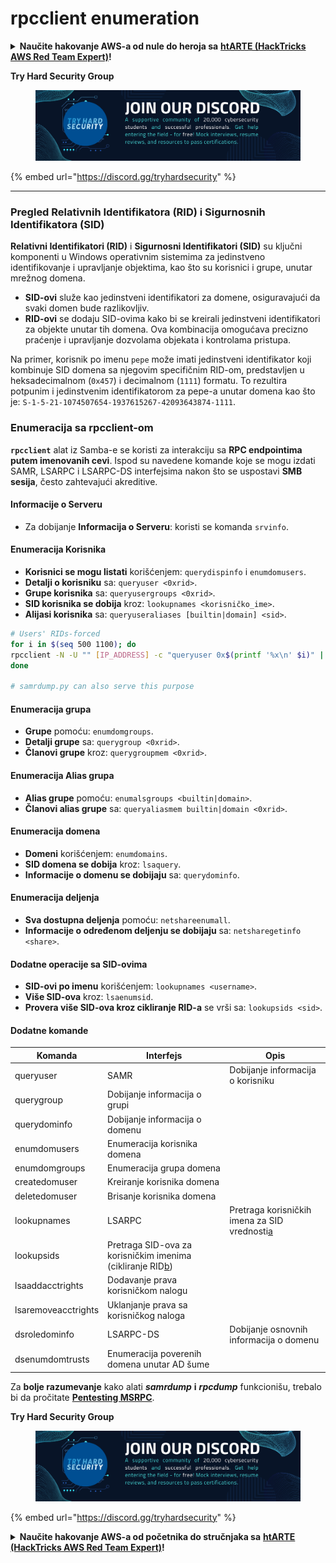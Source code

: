 # rpcclient enumeration

<details>

<summary><strong>Naučite hakovanje AWS-a od nule do heroja sa</strong> <a href="https://training.hacktricks.xyz/courses/arte"><strong>htARTE (HackTricks AWS Red Team Expert)</strong></a><strong>!</strong></summary>

* Da li radite u **kompaniji za sajber bezbednost**? Želite li da vidite svoju **kompaniju reklamiranu na HackTricks**? ili želite pristup **najnovijoj verziji PEASS-a ili preuzimanje HackTricks-a u PDF formatu**? Proverite [**PLANOVE ZA PRIJAVU**](https://github.com/sponsors/carlospolop)!
* Otkrijte [**Porodicu PEASS**](https://opensea.io/collection/the-peass-family), našu kolekciju ekskluzivnih [**NFT-ova**](https://opensea.io/collection/the-peass-family)
* Nabavite [**zvanični PEASS & HackTricks swag**](https://peass.creator-spring.com)
* **Pridružite se** [**💬**](https://emojipedia.org/speech-balloon/) [**Discord grupi**](https://discord.gg/hRep4RUj7f) ili [**telegram grupi**](https://t.me/peass) ili me **pratite** na **Twitteru** 🐦[**@carlospolopm**](https://twitter.com/hacktricks\_live)**.**
* **Podelite svoje hakovanje trikove slanjem PR-ova na** [**hacktricks repozitorijum**](https://github.com/carlospolop/hacktricks) **i** [**hacktricks-cloud repozitorijum**](https://github.com/carlospolop/hacktricks-cloud).

</details>

**Try Hard Security Group**

<figure><img src="../../.gitbook/assets/telegram-cloud-document-1-5159108904864449420.jpg" alt=""><figcaption></figcaption></figure>

{% embed url="https://discord.gg/tryhardsecurity" %}

***

### Pregled Relativnih Identifikatora (RID) i Sigurnosnih Identifikatora (SID)

**Relativni Identifikatori (RID)** i **Sigurnosni Identifikatori (SID)** su ključni komponenti u Windows operativnim sistemima za jedinstveno identifikovanje i upravljanje objektima, kao što su korisnici i grupe, unutar mrežnog domena.

* **SID-ovi** služe kao jedinstveni identifikatori za domene, osiguravajući da svaki domen bude razlikovljiv.
* **RID-ovi** se dodaju SID-ovima kako bi se kreirali jedinstveni identifikatori za objekte unutar tih domena. Ova kombinacija omogućava precizno praćenje i upravljanje dozvolama objekata i kontrolama pristupa.

Na primer, korisnik po imenu `pepe` može imati jedinstveni identifikator koji kombinuje SID domena sa njegovim specifičnim RID-om, predstavljen u heksadecimalnom (`0x457`) i decimalnom (`1111`) formatu. To rezultira potpunim i jedinstvenim identifikatorom za pepe-a unutar domena kao što je: `S-1-5-21-1074507654-1937615267-42093643874-1111`.

### **Enumeracija sa rpcclient-om**

**`rpcclient`** alat iz Samba-e se koristi za interakciju sa **RPC endpointima putem imenovanih cevi**. Ispod su navedene komande koje se mogu izdati SAMR, LSARPC i LSARPC-DS interfejsima nakon što se uspostavi **SMB sesija**, često zahtevajući akreditive.

#### Informacije o Serveru

* Za dobijanje **Informacija o Serveru**: koristi se komanda `srvinfo`.

#### Enumeracija Korisnika

* **Korisnici se mogu listati** korišćenjem: `querydispinfo` i `enumdomusers`.
* **Detalji o korisniku** sa: `queryuser <0xrid>`.
* **Grupe korisnika** sa: `queryusergroups <0xrid>`.
* **SID korisnika se dobija** kroz: `lookupnames <korisničko_ime>`.
* **Alijasi korisnika** sa: `queryuseraliases [builtin|domain] <sid>`.

```bash
# Users' RIDs-forced
for i in $(seq 500 1100); do
rpcclient -N -U "" [IP_ADDRESS] -c "queryuser 0x$(printf '%x\n' $i)" | grep "User Name\|user_rid\|group_rid" && echo "";
done

# samrdump.py can also serve this purpose
```

#### Enumeracija grupa

* **Grupe** pomoću: `enumdomgroups`.
* **Detalji grupe** sa: `querygroup <0xrid>`.
* **Članovi grupe** kroz: `querygroupmem <0xrid>`.

#### Enumeracija Alias grupa

* **Alias grupe** pomoću: `enumalsgroups <builtin|domain>`.
* **Članovi alias grupe** sa: `queryaliasmem builtin|domain <0xrid>`.

#### Enumeracija domena

* **Domeni** korišćenjem: `enumdomains`.
* **SID domena se dobija** kroz: `lsaquery`.
* **Informacije o domenu se dobijaju** sa: `querydominfo`.

#### Enumeracija deljenja

* **Sva dostupna deljenja** pomoću: `netshareenumall`.
* **Informacije o određenom deljenju se dobijaju** sa: `netsharegetinfo <share>`.

#### Dodatne operacije sa SID-ovima

* **SID-ovi po imenu** korišćenjem: `lookupnames <username>`.
* **Više SID-ova** kroz: `lsaenumsid`.
* **Provera više SID-ova kroz cikliranje RID-a** se vrši sa: `lookupsids <sid>`.

#### **Dodatne komande**

| **Komanda**         | **Interfejs**                                                                                                                                                      | **Opis**                                                                                                                                              |
| ------------------- | ------------------------------------------------------------------------------------------------------------------------------------------------------------------ | ----------------------------------------------------------------------------------------------------------------------------------------------------- |
| queryuser           | SAMR                                                                                                                                                               | Dobijanje informacija o korisniku                                                                                                                     |
| querygroup          | Dobijanje informacija o grupi                                                                                                                                      |                                                                                                                                                       |
| querydominfo        | Dobijanje informacija o domenu                                                                                                                                     |                                                                                                                                                       |
| enumdomusers        | Enumeracija korisnika domena                                                                                                                                       |                                                                                                                                                       |
| enumdomgroups       | Enumeracija grupa domena                                                                                                                                           |                                                                                                                                                       |
| createdomuser       | Kreiranje korisnika domena                                                                                                                                         |                                                                                                                                                       |
| deletedomuser       | Brisanje korisnika domena                                                                                                                                          |                                                                                                                                                       |
| lookupnames         | LSARPC                                                                                                                                                             | Pretraga korisničkih imena za SID vrednosti[a](https://learning.oreilly.com/library/view/network-security-assessment/9781491911044/ch08.html#ch08fn8) |
| lookupsids          | Pretraga SID-ova za korisničkim imenima (cikliranje RID[b](https://learning.oreilly.com/library/view/network-security-assessment/9781491911044/ch08.html#ch08fn9)) |                                                                                                                                                       |
| lsaaddacctrights    | Dodavanje prava korisničkom nalogu                                                                                                                                 |                                                                                                                                                       |
| lsaremoveacctrights | Uklanjanje prava sa korisničkog naloga                                                                                                                             |                                                                                                                                                       |
| dsroledominfo       | LSARPC-DS                                                                                                                                                          | Dobijanje osnovnih informacija o domenu                                                                                                               |
| dsenumdomtrusts     | Enumeracija poverenih domena unutar AD šume                                                                                                                        |                                                                                                                                                       |

Za **bolje razumevanje** kako alati _**samrdump**_ **i** _**rpcdump**_ funkcionišu, trebalo bi da pročitate [**Pentesting MSRPC**](../135-pentesting-msrpc.md).

**Try Hard Security Group**

<figure><img src="../../.gitbook/assets/telegram-cloud-document-1-5159108904864449420.jpg" alt=""><figcaption></figcaption></figure>

{% embed url="https://discord.gg/tryhardsecurity" %}

<details>

<summary><strong>Naučite hakovanje AWS-a od početnika do stručnjaka sa</strong> <a href="https://training.hacktricks.xyz/courses/arte"><strong>htARTE (HackTricks AWS Red Team Expert)</strong></a><strong>!</strong></summary>

* Da li radite u **kompaniji za kibernetičku bezbednost**? Želite li da vidite vašu **kompaniju reklamiranu na HackTricks**? Ili želite da imate pristup **najnovijoj verziji PEASS-a ili preuzmete HackTricks u PDF-u**? Proverite [**PLANOVE ZA PRIJAVU**](https://github.com/sponsors/carlospolop)!
* Otkrijte [**The PEASS Family**](https://opensea.io/collection/the-peass-family), našu kolekciju ekskluzivnih [**NFT-ova**](https://opensea.io/collection/the-peass-family)
* Nabavite [**zvanični PEASS & HackTricks swag**](https://peass.creator-spring.com)
* **Pridružite se** [**💬**](https://emojipedia.org/speech-balloon/) **Discord grupi** ili **telegram grupi** ili me **pratite** na **Twitteru** 🐦[**@carlospolopm**](https://twitter.com/hacktricks\_live)**.**
* **Podelite svoje hakovanje trikove slanjem PR-ova na** [**hacktricks repo**](https://github.com/carlospolop/hacktricks) **i** [**hacktricks-cloud repo**](https://github.com/carlospolop/hacktricks-cloud).

</details>
